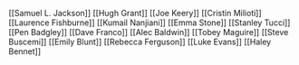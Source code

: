 [[Samuel L. Jackson]]
[[Hugh Grant]]
[[Joe Keery]]
[[Cristin Milioti]]
[[Laurence Fishburne]]
[[Kumail Nanjiani]]
[[Emma Stone]]
[[Stanley Tucci]]
[[Pen Badgley]]
[[Dave Franco]]
[[Alec Baldwin]]
[[Tobey Maguire]]
[[Steve Buscemi]]
[[Emily Blunt]]
[[Rebecca Ferguson]]
[[Luke Evans]]
[[Haley Bennet]]
